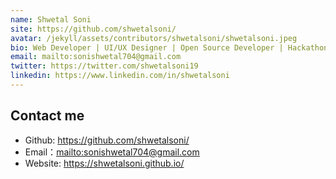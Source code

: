 ```yaml
---
name: Shwetal Soni
site: https://github.com/shwetalsoni/
avatar: /jekyll/assets/contributors/shwetalsoni/shwetalsoni.jpeg
bio: Web Developer | UI/UX Designer | Open Source Developer | Hackathon Enthusiast | Exploring Blockchains 
email: mailto:sonishwetal704@gmail.com
twitter: https://twitter.com/shwetalsoni19
linkedin: https://www.linkedin.com/in/shwetalsoni
---
```

## Contact me

- Github: <https://github.com/shwetalsoni/>
- Email：<mailto:sonishwetal704@gmail.com>
- Website: <https://shwetalsoni.github.io/>
  